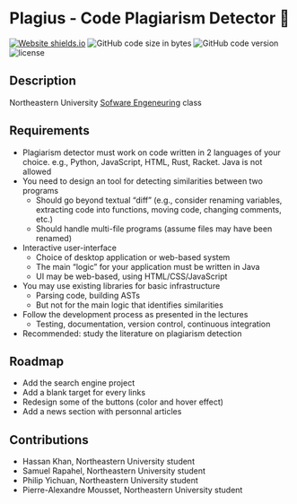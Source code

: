 # Plagius - Code Plagiarism Detector 🎒 

[![Website shields.io](https://img.shields.io/website-up-down-green-red/http/shields.io.svg)](http://plagius.io/)
<img alt="GitHub code size in bytes" src="https://img.shields.io/github/languages/code-size/Pierre-Alexandre35/Plagius?color=red">
<img alt="GitHub code version" src="https://img.shields.io/badge/version-1.0-pink">
<img alt="license" src="https://img.shields.io/badge/License-Northeastern%20University-orange">
## Description
Northeastern University <a href="https://pages.github.ccs.neu.edu/CS5500-CourseMaterials/2019-Fall-Section1/index.html">Sofware Engeneuring</a> class 


## Requirements
- Plagiarism detector must work on code written in 2 languages of your choice. e.g., Python, JavaScript, HTML, Rust, Racket. Java is not allowed
- You need to design an tool for detecting similarities between two programs
  - Should go beyond textual “diff” (e.g., consider renaming variables, extracting code into functions, moving code, changing comments, etc.)
  - Should handle multi-file programs (assume files may have been renamed)
- Interactive user-interface
  - Choice of desktop application or web-based system
  - The main “logic” for your application must be written in Java
  - UI may be web-based, using HTML/CSS/JavaScript
- You may use existing libraries for basic infrastructure
  - Parsing code, building ASTs
  - But not for the main logic that identifies similarities
- Follow the development process as presented in the lectures
  - Testing, documentation, version control, continuous integration
- Recommended: study the literature on plagiarism detection



## Roadmap
- Add the search engine project
- Add a blank target for every links
- Redesign some of the buttons (color and hover effect) 
- Add a news section with personnal articles

## Contributions
- Hassan Khan, Northeastern University student
- Samuel Rapahel, Northeastern University student
- Philip Yichuan, Northeastern University student 
- Pierre-Alexandre Mousset, Northeastern University student 
